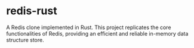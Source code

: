 # redis-rust
A Redis clone implemented in Rust. This project replicates the core functionalities of Redis, providing an efficient and reliable in-memory data structure store. 
